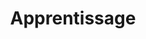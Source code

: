 ---
title: "Apprentissage"
draft: false
weight: 3
type: docs
icon: mdi-book-open-variant
StartPage : '?'
---